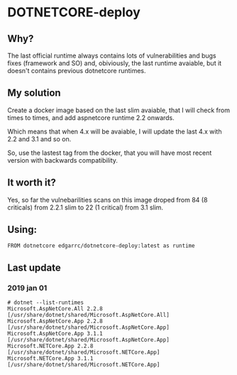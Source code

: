 # DOTNETCORE-deploy

## Why?

The last official runtime always contains lots of vulnerabilities and bugs fixes (framework and SO) and, obiviously, the last runtime avaiable, but it doesn't contains previous dotnetcore runtimes.

## My solution

Create a docker image based on the last slim avaiable, that I will check from times to times, and add aspnetcore runtime 2.2 onwards.

Which means that when 4.x will be avaiable, I will update the last 4.x with 2.2 and 3.1 and so on.

So, use the lastest tag from the docker, that you will have most recent version with backwards compatibility.

## It worth it?

Yes, so far the vulnebarilities scans on this image droped from 84 (8 criticals) from 2.2.1 slim to 22 (1 critical) from 3.1 slim.

## Using:

```
FROM dotnetcore edgarrc/dotnetcore-deploy:latest as runtime
```

## Last update

### 2019 jan 01

```
# dotnet --list-runtimes
Microsoft.AspNetCore.All 2.2.8 [/usr/share/dotnet/shared/Microsoft.AspNetCore.All]
Microsoft.AspNetCore.App 2.2.8 [/usr/share/dotnet/shared/Microsoft.AspNetCore.App]
Microsoft.AspNetCore.App 3.1.1 [/usr/share/dotnet/shared/Microsoft.AspNetCore.App]
Microsoft.NETCore.App 2.2.8 [/usr/share/dotnet/shared/Microsoft.NETCore.App]
Microsoft.NETCore.App 3.1.1 [/usr/share/dotnet/shared/Microsoft.NETCore.App]
```


